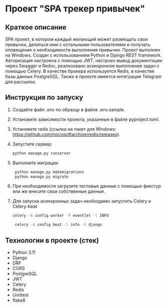﻿# Проект "SPA трекер привычек"

## Краткое описание

SPA проект, в котором каждый желающий может размещать свои привычки, делиться ими с остальными пользователями и получать оповещения о необходимости выполнения привычки. Проект выполнен на Windows.
Создан с использованием Python и Django REST framework. Авторизация настроена с помощью JWT, настроен вывод документации
через Swagger и Redoc, реализовано асинхронное выполнение задач с помощью Celery. В качестве брокера
используется Redis, в качестве базы данных PostgreSQL. Также в проекте имеется интеграция Telegram для рассылок.

## Инструкция по запуску

1. Создайте файл .env по образцу в файле .env.sample.
2. Установите зависимости проекта, указанные в файле pyproject.toml.
3. Установите redis (ссылка на пакет для Windows: https://github.com/microsoftarchive/redis/releases).
4. Запустите сервер:
   ```bash
   python manage.py runserver
   ```
5. Выполните миграции

   ```bash
    python manage.py makemigrations
    python manage.py migrate
   ```

6. При необходимости загрузите тестовые данные с помощью фикстур или же внесите свои собственные данные.
7. Для запуска асинхронных задач необходимо запустить Celery и Celery-beat
    ```bash
    celery -A config worker -P eventlet -l INFO 
   ```

   ```bash
    celery -A config beat -l info -S django 
   ```
## Технологии в проекте (стек)

* Python 3.11
* Django
* DRF
* CORS
* PostgreSQL
* JWT
* Celery
* Redis
* Unittest
* flake8
